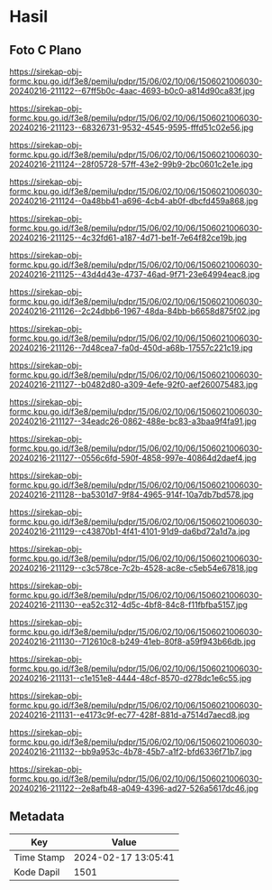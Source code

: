 # Hasil

## Foto C Plano

https://sirekap-obj-formc.kpu.go.id/f3e8/pemilu/pdpr/15/06/02/10/06/1506021006030-20240216-211122--67ff5b0c-4aac-4693-b0c0-a814d90ca83f.jpg

https://sirekap-obj-formc.kpu.go.id/f3e8/pemilu/pdpr/15/06/02/10/06/1506021006030-20240216-211123--68326731-9532-4545-9595-fffd51c02e56.jpg

https://sirekap-obj-formc.kpu.go.id/f3e8/pemilu/pdpr/15/06/02/10/06/1506021006030-20240216-211124--28f05728-57ff-43e2-99b9-2bc0601c2e1e.jpg

https://sirekap-obj-formc.kpu.go.id/f3e8/pemilu/pdpr/15/06/02/10/06/1506021006030-20240216-211124--0a48bb41-a696-4cb4-ab0f-dbcfd459a868.jpg

https://sirekap-obj-formc.kpu.go.id/f3e8/pemilu/pdpr/15/06/02/10/06/1506021006030-20240216-211125--4c32fd61-a187-4d71-be1f-7e64f82ce19b.jpg

https://sirekap-obj-formc.kpu.go.id/f3e8/pemilu/pdpr/15/06/02/10/06/1506021006030-20240216-211125--43d4d43e-4737-46ad-9f71-23e64994eac8.jpg

https://sirekap-obj-formc.kpu.go.id/f3e8/pemilu/pdpr/15/06/02/10/06/1506021006030-20240216-211126--2c24dbb6-1967-48da-84bb-b6658d875f02.jpg

https://sirekap-obj-formc.kpu.go.id/f3e8/pemilu/pdpr/15/06/02/10/06/1506021006030-20240216-211126--7d48cea7-fa0d-450d-a68b-17557c221c19.jpg

https://sirekap-obj-formc.kpu.go.id/f3e8/pemilu/pdpr/15/06/02/10/06/1506021006030-20240216-211127--b0482d80-a309-4efe-92f0-aef260075483.jpg

https://sirekap-obj-formc.kpu.go.id/f3e8/pemilu/pdpr/15/06/02/10/06/1506021006030-20240216-211127--34eadc26-0862-488e-bc83-a3baa9f4fa91.jpg

https://sirekap-obj-formc.kpu.go.id/f3e8/pemilu/pdpr/15/06/02/10/06/1506021006030-20240216-211127--0556c6fd-590f-4858-997e-40864d2daef4.jpg

https://sirekap-obj-formc.kpu.go.id/f3e8/pemilu/pdpr/15/06/02/10/06/1506021006030-20240216-211128--ba5301d7-9f84-4965-914f-10a7db7bd578.jpg

https://sirekap-obj-formc.kpu.go.id/f3e8/pemilu/pdpr/15/06/02/10/06/1506021006030-20240216-211129--c43870b1-4f41-4101-91d9-da6bd72a1d7a.jpg

https://sirekap-obj-formc.kpu.go.id/f3e8/pemilu/pdpr/15/06/02/10/06/1506021006030-20240216-211129--c3c578ce-7c2b-4528-ac8e-c5eb54e67818.jpg

https://sirekap-obj-formc.kpu.go.id/f3e8/pemilu/pdpr/15/06/02/10/06/1506021006030-20240216-211130--ea52c312-4d5c-4bf8-84c8-f11fbfba5157.jpg

https://sirekap-obj-formc.kpu.go.id/f3e8/pemilu/pdpr/15/06/02/10/06/1506021006030-20240216-211130--712610c8-b249-41eb-80f8-a59f943b66db.jpg

https://sirekap-obj-formc.kpu.go.id/f3e8/pemilu/pdpr/15/06/02/10/06/1506021006030-20240216-211131--c1e151e8-4444-48cf-8570-d278dc1e6c55.jpg

https://sirekap-obj-formc.kpu.go.id/f3e8/pemilu/pdpr/15/06/02/10/06/1506021006030-20240216-211131--e4173c9f-ec77-428f-881d-a7514d7aecd8.jpg

https://sirekap-obj-formc.kpu.go.id/f3e8/pemilu/pdpr/15/06/02/10/06/1506021006030-20240216-211132--bb9a953c-4b78-45b7-a1f2-bfd6336f71b7.jpg

https://sirekap-obj-formc.kpu.go.id/f3e8/pemilu/pdpr/15/06/02/10/06/1506021006030-20240216-211122--2e8afb48-a049-4396-ad27-526a5617dc46.jpg


## Metadata

| Key        | Value               |
| ---------- | ------------------- |
| Time Stamp | 2024-02-17 13:05:41 |
| Kode Dapil | 1501                |



